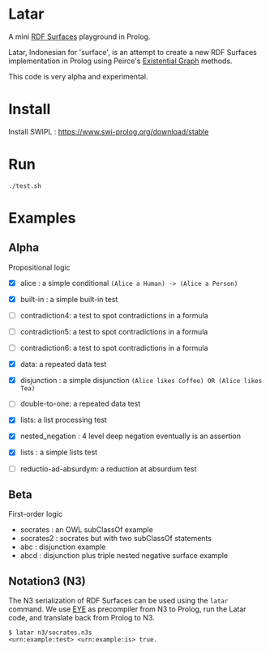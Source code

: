 # Latar

A mini [RDF Surfaces](https://w3c-cg.github.io/rdfsurfaces/) playground in Prolog.

Latar, Indonesian for 'surface', is an attempt to create a new RDF Surfaces implementation in Prolog using Peirce's [Existential Graph](https://en.wikipedia.org/wiki/Existential_graph) methods.

This code is very alpha and experimental.

# Install

Install SWIPL : https://www.swi-prolog.org/download/stable

# Run

`./test.sh`

# Examples

## Alpha

Propositional logic

- [x] alice : a simple conditional `(Alice a Human) -> (Alice a Person)` 
- [x] built-in : a simple built-in test
- [ ] contradiction4: a test to spot contradictions in a formula
- [ ] contradiction5: a test to spot contradictions in a formula 
- [ ] contradiction6: a test to spot contradictions in a formula
- [x] data: a repeated data test
- [x] disjunction : a simple disjunction `(Alice likes Coffee) OR (Alice likes Tea)`
- [ ] double-to-one: a repeated data test 
- [x] lists: a list processing test
- [x] nested_negation : 4 level deep negation eventually is an assertion
- [x] lists : a simple lists test
- [ ] reductio-ad-absurdym: a reduction at absurdum test


## Beta

First-order logic

- socrates : an OWL subClassOf example
- socrates2 : socrates but with two subClassOf statements
- abc : disjunction example
- abcd : disjunction plus triple nested negative surface example

## Notation3 (N3)

The N3 serialization of RDF Surfaces can be used using the `latar` command. We use 
[EYE](https://github.com/eyereasoner/eye) as precompiler from N3 to Prolog, run the Latar code, and translate back from Prolog to N3.

```
$ latar n3/socrates.n3s
<urn:example:test> <urn:example:is> true.
```
